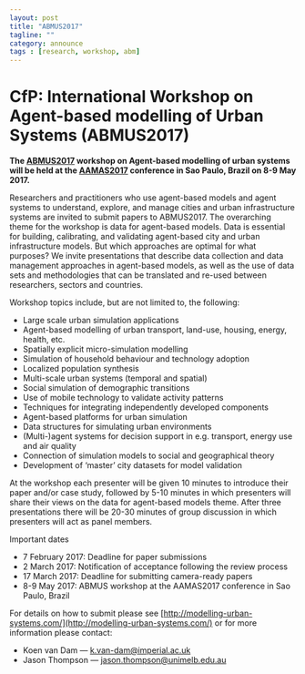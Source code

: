 ```yaml
---
layout: post
title: "ABMUS2017"
tagline: ""
category: announce
tags : [research, workshop, abm]
---
```


# CfP: International Workshop on Agent-based modelling of Urban Systems (ABMUS2017)


**The [ABMUS2017](http://modelling-urban-systems.com/) workshop on Agent-based modelling of urban systems will be held at the [AAMAS2017](http://aamas2017.org/) conference in Sao Paulo, Brazil on 8-9 May 2017.**

Researchers and practitioners who use agent-based models and agent systems to understand, explore, and manage cities and urban infrastructure systems are invited to submit papers to ABMUS2017. The overarching theme for the workshop is data for agent-based models. Data is essential for building, calibrating, and validating agent-based city and urban infrastructure models. But which approaches are optimal for what purposes? We invite presentations that describe data collection and data management approaches in agent-based models, as well as the use of data sets and methodologies that can be translated and re-used between researchers, sectors and countries.

Workshop topics include, but are not limited to, the following:

 - Large scale urban simulation applications
 - Agent-based modelling of urban transport, land-use, housing, energy, health, etc.
 - Spatially explicit micro-simulation modelling
 - Simulation of household behaviour and technology adoption
 - Localized population synthesis
 - Multi-scale urban systems (temporal and spatial)
 - Social simulation of demographic transitions
 - Use of mobile technology to validate activity patterns
 - Techniques for integrating independently developed components
 - Agent-based platforms for urban simulation
 - Data structures for simulating urban environments
 - (Multi-)agent systems for decision support in e.g. transport, energy use and air quality
 - Connection of simulation models to social and geographical theory
 - Development of ‘master’ city datasets for model validation

At the workshop each presenter will be given 10 minutes to introduce their paper and/or case study, followed by 5-10 minutes in which presenters will share their views on the data for agent-based models theme. After three presentations there will be 20-30 minutes of group discussion in which presenters will act as panel members.

Important dates

 - 7 February 2017: Deadline for paper submissions
 - 2 March 2017: Notification of acceptance following the review process
 - 17 March 2017: Deadline for submitting camera-ready papers
 - 8-9 May 2017: ABMUS workshop at the AAMAS2017 conference in Sao Paulo, Brazil

For details on how to submit please see [http://modelling-urban-systems.com/](http://modelling-urban-systems.com/) or for more information please contact:

 - Koen van Dam — k.van-dam@imperial.ac.uk
 - Jason Thompson — jason.thompson@unimelb.edu.au

